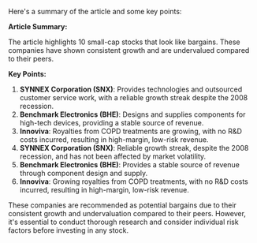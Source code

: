 Here's a summary of the article and some key points:

**Article Summary:**

The article highlights 10 small-cap stocks that look like bargains. These companies have shown consistent growth and are undervalued compared to their peers.

**Key Points:**

1. **SYNNEX Corporation (SNX)**: Provides technologies and outsourced customer service work, with a reliable growth streak despite the 2008 recession.
2. **Benchmark Electronics (BHE)**: Designs and supplies components for high-tech devices, providing a stable source of revenue.
3. **Innoviva**: Royalties from COPD treatments are growing, with no R&D costs incurred, resulting in high-margin, low-risk revenue.
4. **SYNNEX Corporation (SNX)**: Reliable growth streak, despite the 2008 recession, and has not been affected by market volatility.
5. **Benchmark Electronics (BHE)**: Provides a stable source of revenue through component design and supply.
6. **Innoviva**: Growing royalties from COPD treatments, with no R&D costs incurred, resulting in high-margin, low-risk revenue.

These companies are recommended as potential bargains due to their consistent growth and undervaluation compared to their peers. However, it's essential to conduct thorough research and consider individual risk factors before investing in any stock.